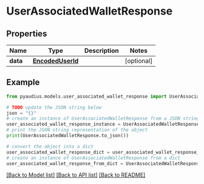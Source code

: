 # UserAssociatedWalletResponse


## Properties

Name | Type | Description | Notes
------------ | ------------- | ------------- | -------------
**data** | [**EncodedUserId**](EncodedUserId.md) |  | [optional] 

## Example

```python
from pyaudius.models.user_associated_wallet_response import UserAssociatedWalletResponse

# TODO update the JSON string below
json = "{}"
# create an instance of UserAssociatedWalletResponse from a JSON string
user_associated_wallet_response_instance = UserAssociatedWalletResponse.from_json(json)
# print the JSON string representation of the object
print(UserAssociatedWalletResponse.to_json())

# convert the object into a dict
user_associated_wallet_response_dict = user_associated_wallet_response_instance.to_dict()
# create an instance of UserAssociatedWalletResponse from a dict
user_associated_wallet_response_from_dict = UserAssociatedWalletResponse.from_dict(user_associated_wallet_response_dict)
```
[[Back to Model list]](../README.md#documentation-for-models) [[Back to API list]](../README.md#documentation-for-api-endpoints) [[Back to README]](../README.md)


